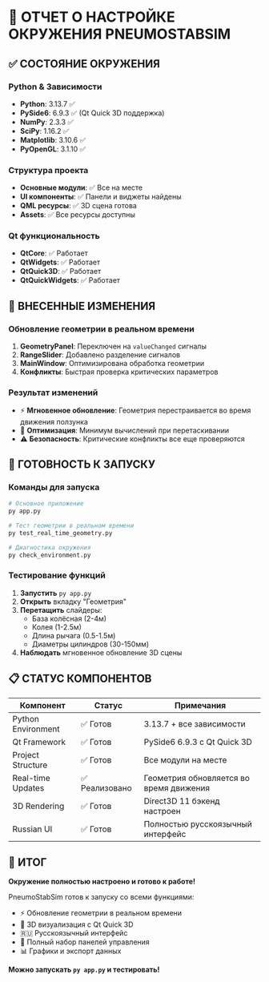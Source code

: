 # 🔧 ОТЧЕТ О НАСТРОЙКЕ ОКРУЖЕНИЯ PNEUMOSTABSIM

## ✅ СОСТОЯНИЕ ОКРУЖЕНИЯ

### Python & Зависимости
- **Python**: 3.13.7 ✅
- **PySide6**: 6.9.3 ✅ (Qt Quick 3D поддержка)
- **NumPy**: 2.3.3 ✅
- **SciPy**: 1.16.2 ✅
- **Matplotlib**: 3.10.6 ✅
- **PyOpenGL**: 3.1.10 ✅

### Структура проекта
- **Основные модули**: ✅ Все на месте
- **UI компоненты**: ✅ Панели и виджеты найдены
- **QML ресурсы**: ✅ 3D сцена готова
- **Assets**: ✅ Все ресурсы доступны

### Qt функциональность  
- **QtCore**: ✅ Работает
- **QtWidgets**: ✅ Работает
- **QtQuick3D**: ✅ Работает
- **QtQuickWidgets**: ✅ Работает

## 🎯 ВНЕСЕННЫЕ ИЗМЕНЕНИЯ

### Обновление геометрии в реальном времени
1. **GeometryPanel**: Переключен на `valueChanged` сигналы
2. **RangeSlider**: Добавлено разделение сигналов
3. **MainWindow**: Оптимизирована обработка геометрии
4. **Конфликты**: Быстрая проверка критических параметров

### Результат изменений
- ⚡ **Мгновенное обновление**: Геометрия перестраивается во время движения ползунка
- 🔧 **Оптимизация**: Минимум вычислений при перетаскивании
- ⚠️ **Безопасность**: Критические конфликты все еще проверяются

## 🚀 ГОТОВНОСТЬ К ЗАПУСКУ

### Команды для запуска
```bash
# Основное приложение
py app.py

# Тест геометрии в реальном времени
py test_real_time_geometry.py

# Диагностика окружения
py check_environment.py
```

### Тестирование функций
1. **Запустить** `py app.py`
2. **Открыть** вкладку "Геометрия"
3. **Перетащить** слайдеры:
   - База колёсная (2-4м)
   - Колея (1-2.5м) 
   - Длина рычага (0.5-1.5м)
   - Диаметры цилиндров (30-150мм)
4. **Наблюдать** мгновенное обновление 3D сцены

## 📋 СТАТУС КОМПОНЕНТОВ

| Компонент | Статус | Примечания |
|-----------|--------|------------|
| Python Environment | ✅ Готов | 3.13.7 + все зависимости |
| Qt Framework | ✅ Готов | PySide6 6.9.3 с Qt Quick 3D |
| Project Structure | ✅ Готов | Все модули на месте |
| Real-time Updates | ✅ Реализовано | Геометрия обновляется во время движения |
| 3D Rendering | ✅ Готов | Direct3D 11 бэкенд настроен |
| Russian UI | ✅ Готов | Полностью русскоязычный интерфейс |

## 🎉 ИТОГ

**Окружение полностью настроено и готово к работе!**

PneumoStabSim готов к запуску со всеми функциями:
- ⚡ Обновление геометрии в реальном времени
- 🎨 3D визуализация с Qt Quick 3D  
- 🇷🇺 Русскоязычный интерфейс
- 🔧 Полный набор панелей управления
- 📊 Графики и экспорт данных

**Можно запускать `py app.py` и тестировать!**
